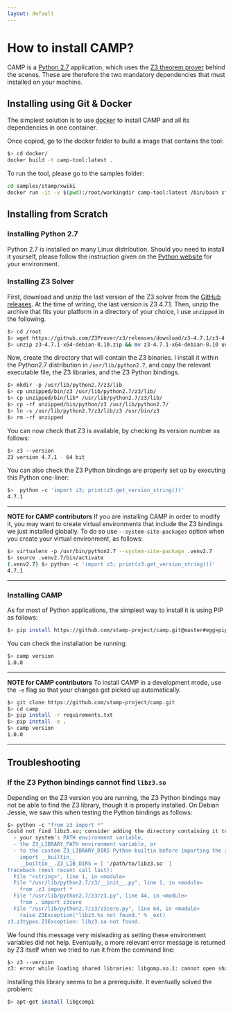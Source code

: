 ```yaml
---
layout: default
---
```


# How to install CAMP?

CAMP is a [Python 2.7](https://www.python.org/) application, which
uses the [Z3 theorem prover](https://github.com/Z3Prover/z3) behind
the scenes. These are therefore the two mandatory dependencies that
must installed on your machine.


## Installing using Git & Docker

The simplest solution is to use [docker](https://www.docker.com/) to
install CAMP and all its dependencies in one container.

Once copied, go to the docker folder to build a image that contains the tool:
```bash
$> cd docker/
docker build -t camp-tool:latest .
```
To run the tool, please go to the samples folder:
```bash
cd samples/stamp/xwiki
docker run -it -v $(pwd):/root/workingdir camp-tool:latest /bin/bash start.sh
``` 


## Installing from Scratch

### Installing Python 2.7

Python 2.7 is installed on many Linux distribution. Should you need to
install it yourself, please follow the instruction given on the
[Python website](https://www.python.org/) for your environment.


### Installing Z3 Solver


First, download and unzip the last version of the Z3 solver from the
[GitHub releases](https://github.com/Z3Prover/z3/releases/). At the
time of writing, the last version is Z3 4.7.1. Then, unzip the archive
that fits your platform in a directory of your choice, I use
`unzipped` in the following.

```bash
$> cd /root
$> wget https://github.com/Z3Prover/z3/releases/download/z3-4.7.1/z3-4.7.1-x64-debian-8.10.zip
$> unzip z3-4.7.1-x64-debian-8.10.zip && mv z3-4.7.1-x64-debian-8.10 unzipped 
```

Now, create the directory that will contain the Z3 binaries. I install
it within the Python2.7 distribution in `/usr/lib/python2.7`, and copy
the relevant executable file, the Z3 libraries, and the Z3 Python
bindings.

```bash
$> mkdir -p /usr/lib/python2.7/z3/lib
$> cp unzipped/bin/z3 /usr/lib/python2.7/z3/lib/ 
$> cp unzipped/bin/lib* /usr/lib/python2.7/z3/lib/
$> cp -rf unzipped/bin/python/z3 /usr/lib/python2.7/ 
$> ln -s /usr/lib/python2.7/z3/lib/z3 /usr/bin/z3
$> rm -rf unzipped

```

You can now check that Z3 is available, by checking its version number
as follows:

```bash
$> z3 --version
Z3 version 4.7.1 - 64 bit
```

You can also check the Z3 Python bindings are properly set up by
executing this Python one-liner:

```bash
$>  python -c 'import z3; print(z3.get_version_string())'
4.7.1
```

--- 
**NOTE for CAMP contributors** If you are installing CAMP in order
to modify it, you may want to create virtual environments that include
the Z3 bindings we just installed globally. To do so use
`--system-site-packages` option when you create your virtual
environment, as follows:

```bash
$> virtualenv -p /usr/bin/python2.7 --system-site-package .venv2.7 
$> source .venv2.7/bin/activate
(.venv2.7) $> python -c 'import z3; print(z3.get_version_string())'
4.7.1
```
---

### Installing CAMP

As for most of Python applications, the simplest way to install it is
using PIP as follows:

```bash
$> pip install https://github.com/stamp-project/camp.git@master#egg=pip
```

You can check the installation be running:

```bash
$> camp version
1.0.0
```

--- 
**NOTE for CAMP contributors** To install CAMP in a development
mode, use the `-e` flag so that your changes get picked up
automatically.

```bash
$> git clone https://github.com/stamp-project/camp.git
$> cd camp
$> pip install -r requirements.txt
$> pip install -e .
$> camp version
1.0.0
```
---

## Troubleshooting

### If the Z3 Python bindings cannot find `libz3.so`

Depending on the Z3 version you are running, the Z3 Python bindings
may not be able to find the Z3 library, though it is properly
installed. On Debian Jessie, we saw this when testing the Python
bindings as follows:

```bash
$> python -c "from z3 import *"
Could not find libz3.so; consider adding the directory containing it to
  - your system's PATH environment variable,
  - the Z3_LIBRARY_PATH environment variable, or 
  - to the custom Z3_LIBRARY_DIRS Python-builtin before importing the z3 module, e.g. via
    import __builtin__
    __builtin__.Z3_LIB_DIRS = [ '/path/to/libz3.so' ] 
Traceback (most recent call last):
  File "<string>", line 1, in <module>
  File "/usr/lib/python2.7/z3/__init__.py", line 1, in <module>
    from .z3 import *
  File "/usr/lib/python2.7/z3/z3.py", line 44, in <module>
    from . import z3core
  File "/usr/lib/python2.7/z3/z3core.py", line 64, in <module>
    raise Z3Exception("libz3.%s not found." % _ext)
z3.z3types.Z3Exception: libz3.so not found.
```

We found this message very misleading as setting these environment
variables did not help. Eventually, a more relevant error message is
returned by Z3 itself when we tried to run it from the command line:

```bash
$> z3 --version
z3: error while loading shared libraries: libgomp.so.1: cannot open shared object file: No such file or directory

```

Installing this library seems to be a prerequisite. It eventually solved the problem:
```bash
$> apt-get install libgcomp1
```
